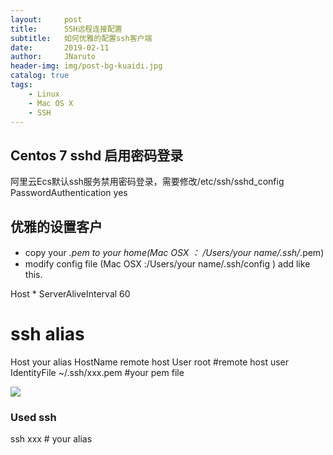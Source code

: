 ```yaml
---
layout:     post
title:      SSH远程连接配置
subtitle:   如何优雅的配置ssh客户端
date:       2019-02-11
author:     JNaruto
header-img: img/post-bg-kuaidi.jpg
catalog: true
tags:
    - Linux
    - Mac OS X
    - SSH
---
```


## Centos 7 sshd 启用密码登录

  阿里云Ecs默认ssh服务禁用密码登录，需要修改/etc/ssh/sshd_config
  PasswordAuthentication yes

## 优雅的设置客户
  - copy your *.pem to your home(Mac OSX ： /Users/your name/.ssh/*.pem)
  - modify config file (Mac OSX :/Users/your name/.ssh/config ) add like this.

  Host *
    ServerAliveInterval 60
  # ssh alias
  Host your alias
  HostName remote host
  User	root #remote host user
  IdentityFile ~/.ssh/xxx.pem #your pem file

![](https://jnaruto.github.io/docs/images/2019/2019-02-11_13-04-58.png?raw=true)

### Used ssh
  ssh xxx # your alias
